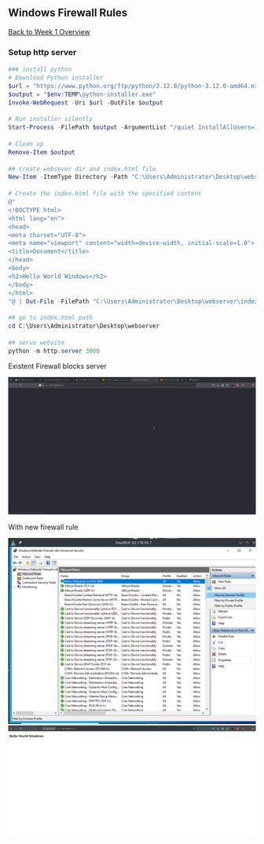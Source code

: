 ## Windows Firewall Rules 

[Back to Week 1 Overview](../../journal/week1/README.md)<br/>

### Setup http server 

```powershell
### install python 
# Download Python installer
$url = "https://www.python.org/ftp/python/3.12.0/python-3.12.0-amd64.exe"
$output = "$env:TEMP\python-installer.exe"
Invoke-WebRequest -Uri $url -OutFile $output

# Run installer silently
Start-Process -FilePath $output -ArgumentList "/quiet InstallAllUsers=1 PrependPath=1" -Wait

# Clean up
Remove-Item $output

## create websever dir and index.html file 
New-Item -ItemType Directory -Path "C:\Users\Administrator\Desktop\webserver" -Force

# Create the index.html file with the specified content
@"
<!DOCTYPE html>
<html lang="en">
<head>
<meta charset="UTF-8">
<meta name="viewport" content="width=device-width, initial-scale=1.0">
<title>Document</title>
</head>
<body>
<h2>Hello World Windows</h2>
</body>
</html>
"@ | Out-File -FilePath "C:\Users\Administrator\Desktop\webserver\index.html" -Encoding UTF8

## go to index.html path 
cd C:\Users\Administrator\Desktop\webserver

## serve website 
python -m http.server 3000
```

Existent Firewall blocks server

![](without-firewall.png)

With new firewall rule 

![](firewall.png)
![](website.png)

